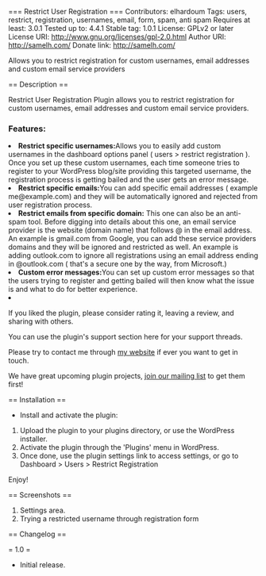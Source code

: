 === Restrict User Registration ===
Contributors: elhardoum
Tags: users, restrict, registration, usernames, email, form, spam, anti spam
Requires at least: 3.0.1
Tested up to: 4.4.1
Stable tag: 1.0.1
License: GPLv2 or later
License URI: http://www.gnu.org/licenses/gpl-2.0.html
Author URI: http://samelh.com/
Donate link: http://samelh.com/

Allows you to restrict registration for custom usernames, email addresses and custom email service providers

== Description ==

Restrict User Registration Plugin allows you to restrict registration for custom usernames, email addresses and custom email service providers.

<h3>Features:</h3>

<li><strong>Restrict specific usernames:</strong>Allows you to easily add custom usernames in the dashboard options panel ( users > restrict registration ). Once you set up these custom usernames, each time someone tries to register to your WordPress blog/site providing this targeted username, the registration process is getting bailed and the user gets an error message.</li>

<li><strong>Restrict specific emails:</strong>You can add specific email addresses ( example me@example.com) and they will be automatically ignored and rejected from user registration process.</li>

<li><strong>Restrict emails from specific domain:</strong> This one can also be an anti-spam tool. Before digging into details about this one, an email service provider is the website (domain name) that follows @ in the email address. An example is gmail.com from Google, you can add these service providers domains and they will be ignored and restricted as well. An example is adding outlook.com to ignore all registrations using an email address ending in @outlook.com ( that's a secure one by the way, from Microsoft.)</strong>

<li><strong>Custom error messages:</strong>You can set up custom error messages so that the users trying to register and getting bailed will then know what the issue is and what to do for better experience.<li>

If you liked the plugin, please consider rating it, leaving a review, and sharing with others.

You can use the plugin's support section here for your support threads.

Please try to contact me through <a href="http://samelh.com">my website</a> if ever you want to get in touch.

We have great upcoming plugin projects, <a href="http://go.samelh.com/newsletter">join our mailing list</a> to get them first!

== Installation ==

* Install and activate the plugin:

1. Upload the plugin to your plugins directory, or use the WordPress installer.
2. Activate the plugin through the \'Plugins\' menu in WordPress.
3. Once done, use the plugin settings link to access settings, or go to Dashboard > Users > Restrict Registration

Enjoy!

== Screenshots ==

1. Settings area.
2. Trying a restricted username through registration form

== Changelog ==

= 1.0 =
* Initial release.
